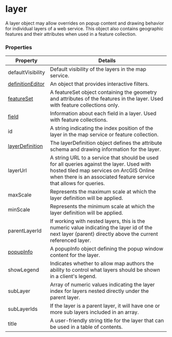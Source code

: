 # layer

A layer object may allow overrides on popup content and drawing behavior for individual layers of a web service. This object also contains geographic features and their attributes when used in a feature collection.

### Properties

| Property | Details
| --- | ---
| defaultVisibility | Default visibility of the layers in the map service.
| [definitionEditor](definitionEditor.md) | An object that provides interactive filters.
| [featureSet](featureSet.md) | A featureSet object containing the geometry and attributes of the features in the layer. Used with feature collections only.
| [field](field.md) | Information about each field in a layer. Used with feature collections.
| id | A string indicating the index position of the layer in the map service or feature collection.
| [layerDefinition](layerDefinition.md) | The layerDefinition object defines the attribute schema and drawing information for the layer.
| layerUrl | A string URL to a service that should be used for all queries against the layer. Used with hosted tiled map services on ArcGIS Online when there is an associated feature service that allows for queries.
| maxScale | Represents the maximum scale at which the layer definition will be applied.
| minScale | Represents the minimum scale at which the layer definition will be applied.
| parentLayerId | If working with nested layers, this is the numeric value indicating the layer id of the next layer (parent) directly above the current referenced layer.
| [popupInfo](popupInfo.md) | A popupInfo object defining the popup window content for the layer.
| showLegend | Indicates whether to allow map authors the ability to control what layers should be shown in a client's legend.
| subLayer | Array of numeric values indicating the layer index for layers nested directly under the parent layer.
| subLayerIds | If the layer is a parent layer, it will have one or more sub layers included in an array.
| title | A user-friendly string title for the layer that can be used in a table of contents.



